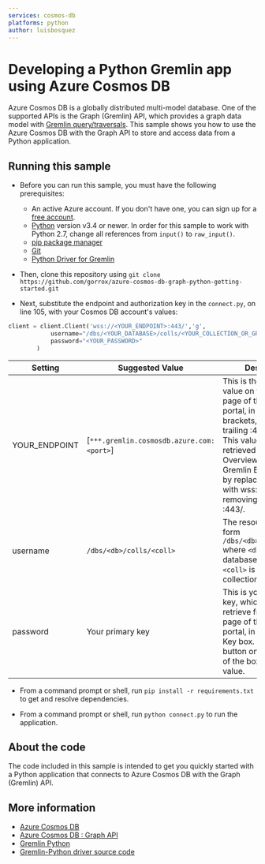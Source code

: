 ```yaml
---
services: cosmos-db
platforms: python
author: luisbosquez
---
```


# Developing a Python Gremlin app using Azure Cosmos DB
Azure Cosmos DB is a globally distributed multi-model database. One of the supported APIs is the Graph (Gremlin) API, which provides a graph data model with [Gremlin query/traversals](https://tinkerpop.apache.org/gremlin.html). This sample shows you how to use the Azure Cosmos DB with the Graph API to store and access data from a Python application.

## Running this sample

* Before you can run this sample, you must have the following prerequisites:

  * An active Azure account. If you don't have one, you can sign up for a [free account](https://azure.microsoft.com/free/). 
  * [Python](https://www.python.org/downloads/) version v3.4 or newer. In order for this sample to work with Python 2.7, change all references from `input()` to `raw_input()`.
  * [pip package manager](https://pip.pypa.io/en/stable/installing/)
  * [Git](http://git-scm.com/)
  * [Python Driver for Gremlin](https://github.com/apache/tinkerpop/tree/master/gremlin-python)


* Then, clone this repository using `git clone https://github.com/gorrox/azure-cosmos-db-graph-python-getting-started.git`

* Next, substitute the endpoint and authorization key in the `connect.py`, on line 105, with your Cosmos DB account's values:

```python
client = client.Client('wss://<YOUR_ENDPOINT>:443/','g', 
            username="/dbs/<YOUR_DATABASE>/colls/<YOUR_COLLECTION_OR_GRAPH>", 
            password="<YOUR_PASSWORD>"
        )
```

| Setting | Suggested Value | Description |
| ------- | --------------- | ----------- |
| YOUR_ENDPOINT   | [`***.gremlin.cosmosdb.azure.com:<port>`] | This is the Gremlin URI value on the Overview page of the Azure portal, in square brackets, with the trailing :443/ removed.  This value can also be retrieved from the Overview tab, using the Gremlin Endpoint value by replacing https:// with wss://, and removing the trailing :443/. |
| username | `/dbs/<db>/colls/<coll>` | The resource of the form `/dbs/<db>/colls/<coll>` where `<db>` is your database name and `<coll>` is your collection name. |
| password | Your primary key | This is your primary key, which you can retrieve from the Keys page of the Azure portal, in the Primary Key box. Use the copy button on the left side of the box to copy the value. |

* From a command prompt or shell, run `pip install -r requirements.txt` to get and resolve dependencies.

* From a command prompt or shell, run `python connect.py` to run the application.

## About the code
The code included in this sample is intended to get you quickly started with a Python application that connects to Azure Cosmos DB with the Graph (Gremlin) API.

## More information

- [Azure Cosmos DB](https://docs.microsoft.com/azure/cosmos-db/introduction)
- [Azure Cosmos DB : Graph API](https://docs.microsoft.com/en-us/azure/cosmos-db/graph-introduction)
- [Gremlin Python](http://tinkerpop.apache.org/docs/current/reference/#gremlin-python)
- [Gremlin-Python driver source code](https://github.com/apache/tinkerpop/tree/master/gremlin-python)
